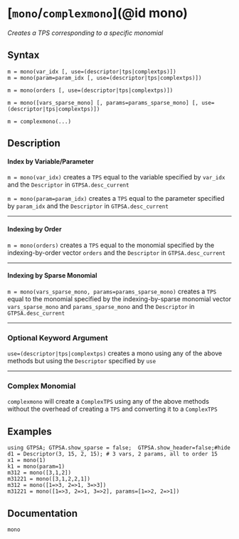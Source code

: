 # [`mono`/`complexmono`](@id mono)
*Creates a TPS corresponding to a specific monomial*
## Syntax
```
m = mono(var_idx [, use=(descriptor|tps|complextps)])
m = mono(param=param_idx [, use=(descriptor|tps|complextps)])

m = mono(orders [, use=(descriptor|tps|complextps)])

m = mono([vars_sparse_mono] [, params=params_sparse_mono] [, use=(descriptor|tps|complextps)])

m = complexmono(...)
```

## Description
#### Index by Variable/Parameter

`m = mono(var_idx)` creates a `TPS` equal to the variable specified by `var_idx` and the `Descriptor` in `GTPSA.desc_current`

`m = mono(param=param_idx)` creates a `TPS` equal to the parameter specified by `param_idx` and the `Descriptor` in `GTPSA.desc_current`

------

#### Indexing by Order

`m = mono(orders)` creates a `TPS` equal to the monomial specified by the indexing-by-order vector `orders` and the `Descriptor` in `GTPSA.desc_current`

------

#### Indexing by Sparse Monomial

`m = mono(vars_sparse_mono, params=params_sparse_mono)` creates a `TPS` equal to the monomial specified by the indexing-by-sparse monomial vector `vars_sparse_mono` and `params_sparse_mono` and the `Descriptor` in `GTPSA.desc_current`

------

### Optional Keyword Argument

`use=(descriptor|tps|complextps)` creates a mono using any of the above methods but using the `Descriptor` specified by `use`

------

### Complex Monomial

`complexmono` will create a `ComplexTPS` using any of the above methods without the overhead of creating a `TPS` and converting it to a `ComplexTPS`

## Examples
```@repl desc
using GTPSA; GTPSA.show_sparse = false;  GTPSA.show_header=false;#hide
d1 = Descriptor(3, 15, 2, 15); # 3 vars, 2 params, all to order 15
x1 = mono(1)
k1 = mono(param=1)
m312 = mono([3,1,2])
m31221 = mono([3,1,2,2,1])
m312 = mono([1=>3, 2=>1, 3=>3])
m31221 = mono([1=>3, 2=>1, 3=>2], params=[1=>2, 2=>1])
```

## Documentation
```@docs
mono
```